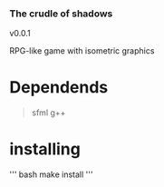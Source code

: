 ### The crudle of shadows

v0.0.1

RPG-like game with isometric graphics

# Dependends
>sfml
>g++

# installing
'''
bash
make install
'''